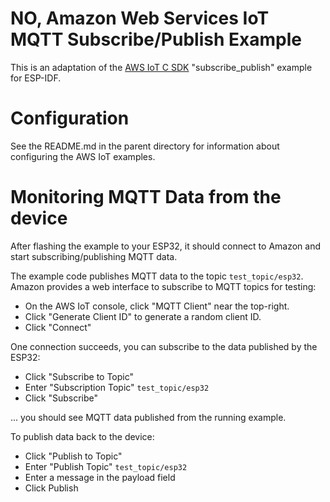 # NO, Amazon Web Services IoT MQTT Subscribe/Publish Example

This is an adaptation of the [AWS IoT C SDK](https://github.com/aws/aws-iot-device-sdk-embedded-C) "subscribe_publish" example for ESP-IDF.

# Configuration

See the README.md in the parent directory for information about configuring the AWS IoT examples.

# Monitoring MQTT Data from the device

After flashing the example to your ESP32, it should connect to Amazon and start subscribing/publishing MQTT data.

The example code publishes MQTT data to the topic `test_topic/esp32`. Amazon provides a web interface to subscribe to MQTT topics for testing:

* On the AWS IoT console, click "MQTT Client" near the top-right.
* Click "Generate Client ID" to generate a random client ID.
* Click "Connect"

One connection succeeds, you can subscribe to the data published by the ESP32:

* Click "Subscribe to Topic"
* Enter "Subscription Topic" `test_topic/esp32`
* Click "Subscribe"

... you should see MQTT data published from the running example.

To publish data back to the device:

* Click "Publish to Topic"
* Enter "Publish Topic" `test_topic/esp32`
* Enter a message in the payload field
* Click Publish
